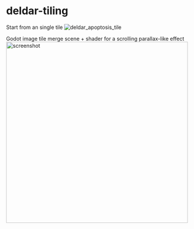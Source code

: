 # deldar-tiling
Start from an single tile
![deldar_apoptosis_tile](https://github.com/user-attachments/assets/573a632a-fc95-414f-9c5d-db474bd78dfc)


Godot image tile merge scene + shader for a scrolling parallax-like effect
<img width="491" alt="screenshot" src="https://github.com/user-attachments/assets/13541247-d448-4594-b13e-4608c1ce0f74" />
